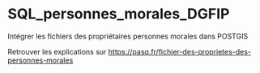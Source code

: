# SQL_personnes_morales_DGFIP
Intégrer les fichiers des propriétaires personnes morales dans POSTGIS

Retrouver les explications sur <https://pasq.fr/fichier-des-proprietes-des-personnes-morales>
